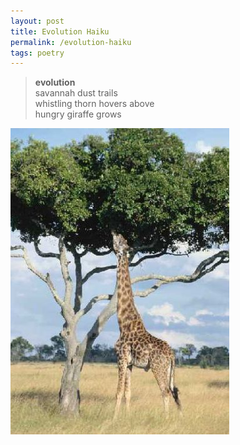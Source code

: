 ```yaml
---
layout: post
title: Evolution Haiku
permalink: /evolution-haiku
tags: poetry
---
```

> **evolution**  
> savannah dust trails  
> whistling thorn hovers above  
> hungry giraffe grows  

![hungry giraffe grows](/assets/giraffe.jpg)
